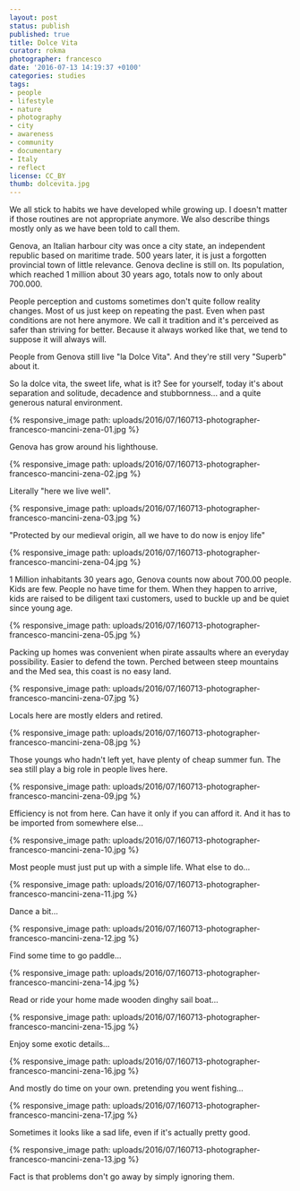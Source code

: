 ```yaml
---
layout: post
status: publish
published: true
title: Dolce Vita
curator: rokma
photographer: francesco
date: '2016-07-13 14:19:37 +0100'
categories: studies
tags:
- people
- lifestyle
- nature
- photography
- city
- awareness
- community
- documentary
- Italy
- reflect
license: CC_BY
thumb: dolcevita.jpg
---
```



We all stick to habits we have developed while growing up. I doesn't matter if those routines are not appropriate anymore. We also describe things mostly only as we have been told to call them.

Genova, an Italian harbour city was once a city state, an independent republic based on maritime trade. 500 years later, it is just a forgotten provincial town of little relevance. Genova decline is still on. Its population, which reached 1 million about 30 years ago, totals now to only about 700.000.

People perception and customs sometimes don't quite follow reality changes. Most of us just keep on repeating the past. Even when past conditions are not here anymore. We call it tradition and it's perceived as safer than striving for better. Because it always worked like that, we tend to suppose it will always will.

People from Genova still live "la Dolce Vita". And they're still very "Superb" about it.

So la dolce vita, the sweet life, what is it? See for yourself, today it's about separation and solitude, decadence and stubbornness... and a quite generous natural environment.



{% responsive_image path: uploads/2016/07/160713-photographer-francesco-mancini-zena-01.jpg %}

Genova has grow around his lighthouse.

{% responsive_image path: uploads/2016/07/160713-photographer-francesco-mancini-zena-02.jpg %}

Literally "here we live well".

{% responsive_image path: uploads/2016/07/160713-photographer-francesco-mancini-zena-03.jpg %}

"Protected by our medieval origin, all we have to do now is enjoy life"

{% responsive_image path: uploads/2016/07/160713-photographer-francesco-mancini-zena-04.jpg %}

1 Million inhabitants 30 years ago, Genova counts now about 700.00 people. Kids are few. People no have time for them.
When they happen to arrive, kids are raised to be diligent taxi customers, used to buckle up and be quiet since young age.

{% responsive_image path: uploads/2016/07/160713-photographer-francesco-mancini-zena-05.jpg %}

Packing up homes was convenient when pirate assaults where an everyday possibility. Easier to defend the town. Perched between steep mountains and the Med sea, this coast is no easy land.

{% responsive_image path: uploads/2016/07/160713-photographer-francesco-mancini-zena-07.jpg %}

Locals here are mostly elders and retired.

{% responsive_image path: uploads/2016/07/160713-photographer-francesco-mancini-zena-08.jpg %}

Those youngs who hadn't left yet, have plenty of cheap summer fun. The sea still play a big role in people lives here.

{% responsive_image path: uploads/2016/07/160713-photographer-francesco-mancini-zena-09.jpg %}

Efficiency is not from here. Can have it only if you can afford it. And it has to be imported from somewhere else...

{% responsive_image path: uploads/2016/07/160713-photographer-francesco-mancini-zena-10.jpg %}

Most people must just put up with a simple life. What else to do...

{% responsive_image path: uploads/2016/07/160713-photographer-francesco-mancini-zena-11.jpg %}

Dance a bit...

{% responsive_image path: uploads/2016/07/160713-photographer-francesco-mancini-zena-12.jpg %}

Find some time to go paddle...

{% responsive_image path: uploads/2016/07/160713-photographer-francesco-mancini-zena-14.jpg %}

Read or ride your home made wooden dinghy sail boat...

{% responsive_image path: uploads/2016/07/160713-photographer-francesco-mancini-zena-15.jpg %}

Enjoy some exotic details...

{% responsive_image path: uploads/2016/07/160713-photographer-francesco-mancini-zena-16.jpg %}

And mostly do time on your own. pretending you went fishing...

{% responsive_image path: uploads/2016/07/160713-photographer-francesco-mancini-zena-17.jpg %}

Sometimes it looks like a sad life, even if it's actually pretty good.

{% responsive_image path: uploads/2016/07/160713-photographer-francesco-mancini-zena-13.jpg %}

Fact is that problems don't go away by simply ignoring them.
